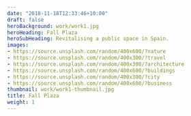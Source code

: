 ```yaml
---
date: "2018-11-18T12:33:46+10:00"
draft: false
heroBackground: work/work1.jpg
heroHeading: Fall Plaza
heroSubHeading: Revitalising a public space in Spain.
images:
- https://source.unsplash.com/random/400x600/?nature
- https://source.unsplash.com/random/400x300/?travel
- https://source.unsplash.com/random/400x300/?architecture
- https://source.unsplash.com/random/400x600/?buildings
- https://source.unsplash.com/random/400x300/?city
- https://source.unsplash.com/random/400x600/?business
thumbnail: work/work1-thumbnail.jpg
title: Fall Plaza
weight: 1
---
```


